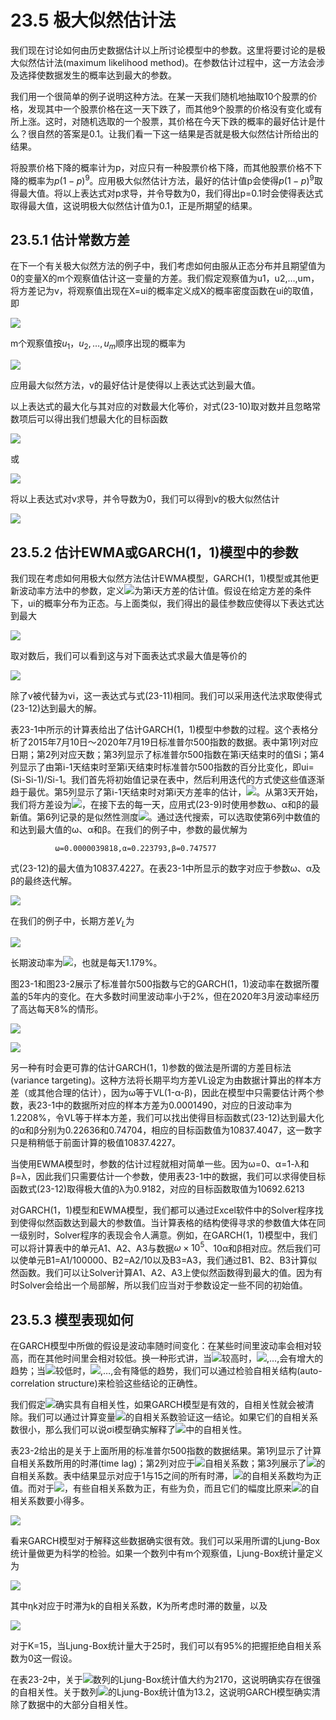# 23.5 极大似然估计法

我们现在讨论如何由历史数据估计以上所讨论模型中的参数。这里将要讨论的是极大似然估计法(maximum likelihood method)。在参数估计过程中，这一方法会涉及选择使数据发生的概率达到最大的参数。



我们用一个很简单的例子说明这种方法。在某一天我们随机地抽取10个股票的价格，发现其中一个股票价格在这一天下跌了，而其他9个股票的价格没有变化或有所上涨。这时，对随机选取的一个股票，其价格在今天下跌的概率的最好估计是什么？很自然的答案是0.1。让我们看一下这一结果是否就是极大似然估计所给出的结果。


将股票价格下降的概率计为p，对应只有一种股票价格下降，而其他股票价格不下降的概率为$`p(1-p)^9`$。应用极大似然估计方法，最好的估计值p会使得$`p(1-p)^9`$取得最大值。将以上表达式对p求导，并令导数为0，我们得出p=0.1时会使得表达式取得最大值，这说明极大似然估计值为0.1，正是所期望的结果。

## 23.5.1 估计常数方差

在下一个有关极大似然方法的例子中，我们考虑如何由服从正态分布并且期望值为0的变量X的m个观察值估计这一变量的方差。我们假定观察值为u1，u2,…,um，将方差记为v，将观察值出现在X=ui的概率定义成X的概率密度函数在ui的取值，即

![](images/2024-03-20-16-34-42.png)

m个观察值按$`u_1，u_2,…,u_m`$顺序出现的概率为

![](images/2024-03-20-16-35-04.png)

应用最大似然方法，v的最好估计是使得以上表达式达到最大值。


以上表达式的最大化与其对应的对数最大化等价，对式(23-10)取对数并且忽略常数项后可以得出我们想最大化的目标函数

![](images/2024-03-20-16-35-34.png)


或

![](images/2024-03-20-16-36-25.png)

将以上表达式对v求导，并令导数为0，我们可以得到v的极大似然估计

![](images/2024-03-20-16-36-47.png)

## 23.5.2 估计EWMA或GARCH(1，1)模型中的参数

我们现在考虑如何用极大似然方法估计EWMA模型，GARCH(1，1)模型或其他更新波动率方法中的参数，定义![](images/2024-03-20-16-37-18.png)为第i天方差的估计值。假设在给定方差的条件下，ui的概率分布为正态。与上面类似，我们得出的最佳参数应使得以下表达式达到最大

![](images/2024-03-20-16-37-33.png)

取对数后，我们可以看到这与对下面表达式求最大值是等价的

![](images/2024-03-20-16-37-55.png)

除了v被代替为vi，这一表达式与式(23-11)相同。我们可以采用迭代法求取使得式(23-12)达到最大的解。


表23-1中所示的计算表给出了估计GARCH(1，1)模型中参数的过程。这个表格分析了2015年7月10日～2020年7月19日标准普尔500指数的数据。表中第1列对应日期；第2列对应天数；第3列显示了标准普尔500指数在第i天结束时的值Si；第4列显示了由第i-1天结束时至第i天结束时标准普尔500指数的百分比变化，即ui=(Si-Si-1)/Si-1。我们首先将初始值记录在表中，然后利用迭代的方式使这些值逐渐趋于最优。第5列显示了第i-1天结束时对第i天方差率的估计，![](images/2024-03-20-16-38-30.png)。从第3天开始，我们将方差设为![](images/2024-03-20-16-38-49.png)，在接下去的每一天，应用式(23-9)时使用参数ω、α和β的最新值。第6列记录的是似然性测度![](images/2024-03-20-16-39-03.png)。通过迭代搜索，可以选取使第6列中数值的和达到最大值的ω、α和β。在我们的例子中，参数的最优解为

              ω=0.0000039818,α=0.223793,β=0.747577


式(23-12)的最大值为10837.4227。在表23-1中所显示的数字对应于参数ω、α及β的最终迭代解。

![](images/2024-03-20-16-39-41.png)

在我们的例子中，长期方差$`V_L`$为

![](images/2024-03-20-16-40-12.png)

长期波动率为![](images/2024-03-20-16-40-34.png)，也就是每天1.179%。


图23-1和图23-2展示了标准普尔500指数与它的GARCH(1，1)波动率在数据所覆盖的5年内的变化。在大多数时间里波动率小于2%，但在2020年3月波动率经历了高达每天8%的情形。

![](images/2024-03-20-16-40-49.png)

![](images/2024-03-20-16-41-02.png)

另一种有时会更可靠的估计GARCH(1，1)参数的做法是所谓的方差目标法(variance targeting)。这种方法将长期平均方差VL设定为由数据计算出的样本方差（或其他合理的估计），因为ω等于VL(1-α-β)，因此在模型中只需要估计两个参数，表23-1中的数据所对应的样本方差为0.0001490，对应的日波动率为1.2208%，令VL等于样本方差，我们可以找出使得目标函数式(23-12)达到最大化的α和β分别为0.22636和0.74704，相应的目标函数值为10837.4047，这一数字只是稍稍低于前面计算的极值10837.4227。

当使用EWMA模型时，参数的估计过程就相对简单一些。因为ω=0、α=1-λ和β=λ，因此我们只需要估计一个参数，使用表23-1中的数据，我们可以求得使目标函数式(23-12)取得极大值的λ为0.9182，对应的目标函数取值为10692.6213


对GARCH(1，1)模型和EWMA模型，我们都可以通过Excel软件中的Solver程序找到使得似然函数达到最大的参数值。当计算表格的结构使得寻求的参数值大体在同一级别时，Solver程序的表现会令人满意。例如，在GARCH(1，1)模型中，我们可以将计算表中的单元A1、A2、A3与数据$`ω×10^5`$、10α和β相对应。然后我们可以使单元B1=A1/100000、B2=A2/10以及B3=A3，我们通过B1、B2、B3计算似然函数。我们可以让Solver计算A1、A2、A3上使似然函数得到最大的值。因为有时Solver会给出一个局部解，所以我们应当对于参数设定一些不同的初始值。

## 23.5.3 模型表现如何

在GARCH模型中所做的假设是波动率随时间变化：在某些时间里波动率会相对较高，而在其他时间里会相对较低。换一种形式讲，当![](images/2024-03-20-16-42-42.png)较高时，![](images/2024-03-20-16-43-08.png),…,会有增大的趋势；当![](images/2024-03-20-16-42-51.png)较低时，![](images/2024-03-20-16-43-15.png),…,会有降低的趋势，我们可以通过检验自相关结构(auto-correlation structure)来检验这些结论的正确性。

我们假定![](images/2024-03-20-16-43-54.png)确实具有自相关性，如果GARCH模型是有效的，自相关性就会被清除。我们可以通过计算变量![](images/2024-03-20-16-44-54.png)的自相关系数验证这一结论。如果它们的自相关系数很小，那么我们可以说σi模型确实解释了![](images/2024-03-20-16-44-00.png)中的自相关性。

表23-2给出的是关于上面所用的标准普尔500指数的数据结果。第1列显示了计算自相关系数所用的时滞(time lag)；第2列对应于![](images/2024-03-20-16-44-09.png)自相关系数；第3列展示了![](images/2024-03-20-16-44-59.png)的自相关系数。表中结果显示对应于1与15之间的所有时滞，![](images/2024-03-20-16-44-26.png)的自相关系数均为正值。而对于![](images/2024-03-20-16-45-06.png)，有些自相关系数为正，有些为负，而且它们的幅度比原来![](images/2024-03-20-16-44-33.png)的自相关系数要小得多。

![](images/2024-03-20-16-45-23.png)

看来GARCH模型对于解释这些数据确实很有效。我们可以采用所谓的Ljung-Box统计量做更为科学的检验。如果一个数列中有m个观察值，Ljung-Box统计量定义为

![](images/2024-03-20-16-45-45.png)

其中ηk对应于时滞为k的自相关系数，K为所考虑时滞的数量，以及

![](images/2024-03-20-16-46-22.png)

对于K=15，当Ljung-Box统计量大于25时，我们可以有95%的把握拒绝自相关系数为0这一假设。

在表23-2中，关于![](images/2024-03-20-16-46-44.png)数列的Ljung-Box统计值大约为2170，这说明确实存在很强的自相关性。关于数列![](images/2024-03-20-16-46-59.png)的Ljung-Box统计值为13.2，这说明GARCH模型确实清除了数据中的大部分自相关性。